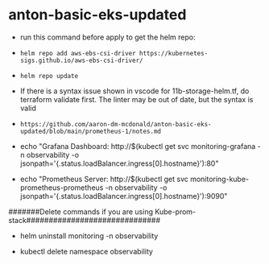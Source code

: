 # anton-basic-eks-updated

- run this command before apply to get the helm repo:

- ```helm repo add aws-ebs-csi-driver https://kubernetes-sigs.github.io/aws-ebs-csi-driver/```

- ```helm repo update```

- If there is a syntax issue shown in vscode for 11b-storage-helm.tf, do terraform validate first. The linter may be out of date, but the syntax is valid


- ```https://github.com/aaron-dm-mcdonald/anton-basic-eks-updated/blob/main/prometheus-1/notes.md```


- echo "Grafana Dashboard: http://$(kubectl get svc monitoring-grafana -n observability -o jsonpath='{.status.loadBalancer.ingress[0].hostname}'):80"


- echo "Prometheus Server: http://$(kubectl get svc monitoring-kube-prometheus-prometheus -n observability -o jsonpath='{.status.loadBalancer.ingress[0].hostname}'):9090"


#######Delete commands if you are using Kube-prom-stack##############################

- helm uninstall monitoring -n observability

- kubectl delete namespace observability